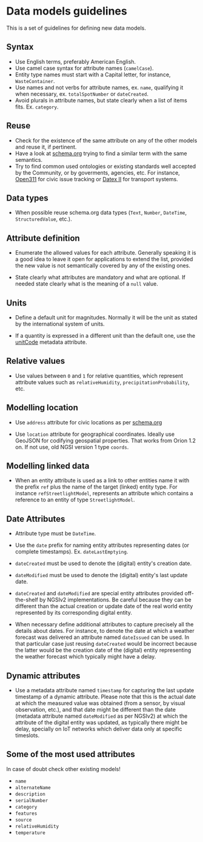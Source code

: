 # Data models guidelines

This is a set of guidelines for defining new data models. 

## Syntax

+ Use English terms, preferably American English.
+ Use camel case syntax for attribute names (`camelCase`). 
+ Entity type names must start with a Capital letter, for instance, `WasteContainer`.
+ Use names and not verbs for attribute names, ex. `name`, qualifying it when necessary, ex. `totalSpotNumber` or `dateCreated`.
+ Avoid plurals in attribute names, but state clearly when a list of items fits. Ex. `category`. 

## Reuse

+ Check for the existence of the same attribute on any of the other models and reuse it, if pertinent. 
+ Have a look at [schema.org](http://schema.org) trying to find a similar term with the same semantics.
+ Try to find common used ontologies or existing standards well accepted by the Community, or by goverments, agencies, etc.
For instance, [Open311](http://www.open311.org/) for civic issue tracking or [Datex II](http://www.datex2.eu/) for transport systems. 

## Data types

+ When possible reuse schema.org data types (`Text`, `Number`, `DateTime`, `StructuredValue`, etc.).

## Attribute definition

+ Enumerate the allowed values for each attribute. Generally speaking it is a good idea to leave it open for applications
to extend the list, provided the new value is not semantically covered by any of the existing ones.

+ State clearly what attributes are mandatory and what are optional. If needed state clearly what is the meaning of a
`null` value. 

## Units

+ Define a default unit for magnitudes. Normally it will be the unit as stated by the international system of units.

+ If a quantity is expressed in a different unit than the default one, use the [unitCode](http://schema.org/unitCode) metadata
attribute.

## Relative values

+ Use values between `0` and `1` for relative quantities, which represent attribute values
such as `relativeHumidity`, `precipitationProbability`, etc. 

## Modelling location

+ Use `address` attribute for civic locations as per [schema.org](http://schema.org/address)

+ Use `location` attribute for geographical coordinates. Ideally use GeoJSON for codifying geospatial properties. That works
from Orion 1.2 on. If not use, old NGSI version 1 type `coords`.

## Modelling linked data

+ When an entity attribute is used as a link to other entities name
it with the prefix `ref` plus the name of the target (linked) entity type. For instance `refStreetlightModel`, represents an attribute
which contains a reference to an entity of type `StreetlightModel`. 

## Date Attributes

+ Attribute type must be `DateTime`.

+ Use the `date` prefix for naming entity attributes representing dates (or complete timestamps). Ex. `dateLastEmptying`. 

+ `dateCreated` must be used to denote the (digital) entity's creation date.

+ `dateModified` must be used to denote the (digital) entity's last update date. 

+ `dateCreated` and `dateModified` are special entity attributes provided off-the-shelf by NGSIv2 implementations.
Be careful because they can be different
than the actual creation or update date of the real world entity represented by its corresponding digital entity.

+ When necessary define additional attributes to capture precisely all the details about dates.
For instance, to denote the date at which a weather forecast was delivered an attribute named `dateIssued` can be used.
In that particular case just reusing `dateCreated` would be incorrect because
the latter would be the creation date of the (digital) entity representing the weather forecast which typically might have a delay. 

## Dynamic attributes

+ Use a metadata attribute named `timestamp` for capturing the last update timestamp of a dynamic attribute. Please note
that this is the actual date at which the measured value was obtained (from a sensor, by visual observation, etc.), and that
date might be different than the date (metadata attribute named `dateModified` as per NGSIv2) at which the attribute
of the digital entity was updated, as typically there might be delay,
specially on IoT networks which deliver data only at specific timeslots. 

## Some of the most used attributes

In case of doubt check other existing models! 

+ `name`
+ `alternateName`
+ `description`
+ `serialNumber`
+ `category`
+ `features`
+ `source`
+ `relativeHumidity`
+ `temperature`
